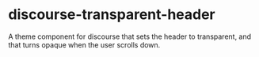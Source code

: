 # discourse-transparent-header
A theme component for discourse that sets the header to transparent, and that turns opaque when the user scrolls down.
